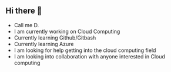 ## Hi there 👋
* Call me D.
* I am currently working on Cloud Computing
* Currently learning Github/Gitbash
* Currently learning Azure
* I am looking for help getting into the cloud computing field 
* I am looking into collaboration with anyone interested in Cloud computing
<!--
**d-ace00/d-ace00** is a ✨ _special_ ✨ repository because its `README.md` (this file) appears on your GitHub profile.

Here are some ideas to get you started:

- 🔭 I’m currently working on ...
- 🌱 I’m currently learning ...
- 👯 I’m looking to collaborate on ...
- 🤔 I’m looking for help with ...
- 💬 Ask me about ...
- 📫 How to reach me: ...
- 😄 Pronouns: ...
- ⚡ Fun fact: ...
-->
